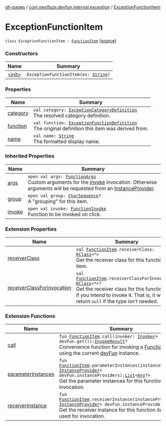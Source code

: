 [gh-pages](../../index.md) / [com.nextfaze.devfun.internal.exception](../index.md) / [ExceptionFunctionItem](./index.md)

# ExceptionFunctionItem

`class ExceptionFunctionItem : `[`FunctionItem`](../../com.nextfaze.devfun.core/-function-item/index.md) [(source)](https://github.com/NextFaze/dev-fun/tree/master/devfun-internal/src/main/java/com/nextfaze/devfun/internal/exception/ExceptionTypes.kt#L22)

### Constructors

| Name | Summary |
|---|---|
| [&lt;init&gt;](-init-.md) | `ExceptionFunctionItem(ex: `[`String`](https://kotlinlang.org/api/latest/jvm/stdlib/kotlin/-string/index.html)`)` |

### Properties

| Name | Summary |
|---|---|
| [category](category.md) | `val category: `[`ExceptionCategoryDefinition`](../-exception-category-definition/index.md)<br>The resolved category definition. |
| [function](function.md) | `val function: `[`ExceptionFunctionDefinition`](../-exception-function-definition/index.md)<br>The original definition this item was derived from. |
| [name](name.md) | `val name: `[`String`](https://kotlinlang.org/api/latest/jvm/stdlib/kotlin/-string/index.html)<br>The formatted display name. |

### Inherited Properties

| Name | Summary |
|---|---|
| [args](../../com.nextfaze.devfun.core/-function-item/args.md) | `open val args: `[`FunctionArgs`](../../com.nextfaze.devfun.core/-function-args.md)<br>Custom arguments for the [invoke](../../com.nextfaze.devfun.core/-function-item/invoke.md) invocation. Otherwise arguments will be requested from an [InstanceProvider](../../com.nextfaze.devfun.inject/-instance-provider/index.md). |
| [group](../../com.nextfaze.devfun.core/-function-item/group.md) | `open val group: `[`CharSequence`](https://kotlinlang.org/api/latest/jvm/stdlib/kotlin/-char-sequence/index.html)`?`<br>A "grouping" for this item. |
| [invoke](../../com.nextfaze.devfun.core/-function-item/invoke.md) | `open val invoke: `[`FunctionInvoke`](../../com.nextfaze.devfun.core/-function-invoke.md)<br>Function to be invoked on click. |

### Extension Properties

| Name | Summary |
|---|---|
| [receiverClass](../../com.nextfaze.devfun.invoke/receiver-class.md) | `val `[`FunctionItem`](../../com.nextfaze.devfun.core/-function-item/index.md)`.receiverClass: `[`KClass`](https://kotlinlang.org/api/latest/jvm/stdlib/kotlin.reflect/-k-class/index.html)`<*>`<br>Get the receiver class for this function item. |
| [receiverClassForInvocation](../../com.nextfaze.devfun.invoke/receiver-class-for-invocation.md) | `val `[`FunctionItem`](../../com.nextfaze.devfun.core/-function-item/index.md)`.receiverClassForInvocation: `[`KClass`](https://kotlinlang.org/api/latest/jvm/stdlib/kotlin.reflect/-k-class/index.html)`<*>?`<br>Get the receiver class for this function item if you intend to invoke it. That is, it will return `null` if the type isn't needed. |

### Extension Functions

| Name | Summary |
|---|---|
| [call](../../com.nextfaze.devfun.core/call.md) | `fun `[`FunctionItem`](../../com.nextfaze.devfun.core/-function-item/index.md)`.call(invoker: `[`Invoker`](../../com.nextfaze.devfun.invoke/-invoker/index.md)` = devFun.get()): `[`InvokeResult`](../../com.nextfaze.devfun.core/-invoke-result/index.md)`?`<br>Convenience function for invoking a [FunctionItem](../../com.nextfaze.devfun.core/-function-item/index.md) using the current [devFun](../../com.nextfaze.devfun.core/dev-fun.md) instance. |
| [parameterInstances](../../com.nextfaze.devfun.invoke/parameter-instances.md) | `fun `[`FunctionItem`](../../com.nextfaze.devfun.core/-function-item/index.md)`.parameterInstances(instanceProvider: `[`InstanceProvider`](../../com.nextfaze.devfun.inject/-instance-provider/index.md)` = devFun.instanceProviders): `[`List`](https://kotlinlang.org/api/latest/jvm/stdlib/kotlin.collections/-list/index.html)`<`[`Any`](https://kotlinlang.org/api/latest/jvm/stdlib/kotlin/-any/index.html)`?>`<br>Get the parameter instances for this function item for invocation. |
| [receiverInstance](../../com.nextfaze.devfun.invoke/receiver-instance.md) | `fun `[`FunctionItem`](../../com.nextfaze.devfun.core/-function-item/index.md)`.receiverInstance(instanceProvider: `[`InstanceProvider`](../../com.nextfaze.devfun.inject/-instance-provider/index.md)` = devFun.instanceProviders): `[`Any`](https://kotlinlang.org/api/latest/jvm/stdlib/kotlin/-any/index.html)`?`<br>Get the receiver instance for this function item to be used for invocation. |
